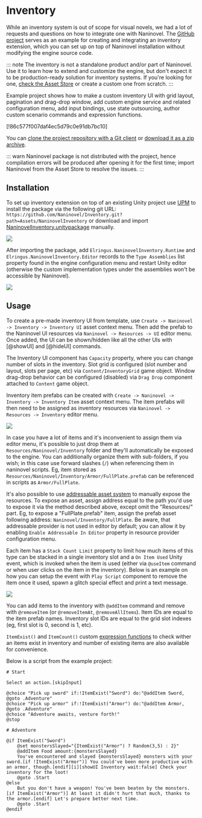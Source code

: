 ﻿# Inventory

While an inventory system is out of scope for visual novels, we had a lot of requests and questions on how to integrate one with Naninovel. The [GitHub project](https://github.com/Elringus/NaninovelInventory) serves as an example for creating and integrating an inventory extension, which you can set up on top of Naninovel installation without modifying the engine source code.

::: note
The inventory is not a standalone product and/or part of Naninovel. Use it to learn how to extend and customize the engine, but don't expect it to be production-ready solution for inventory systems. If you're looking for one, [check the Asset Store](https://assetstore.unity.com/?q=inventory) or create a custom one from scratch.
:::

Example project shows how to make a custom inventory UI with grid layout, pagination and drag-drop window, add custom engine service and related configuration menu, add input bindings, use state outsourcing, author custom scenario commands and expression functions.

[!86c577f007daf4ec5d79c0e91db7bc10]

You can [clone the project repository with a Git client](https://help.github.com/en/github/creating-cloning-and-archiving-repositories/cloning-a-repository) or [download it as a zip archive](https://github.com/Naninovel/Inventory/archive/master.zip). 

::: warn
Naninovel package is not distributed with the project, hence compilation errors will be produced after opening it for the first time; import Naninovel from the Asset Store to resolve the issues.
:::

## Installation

To set up inventory extension on top of an existing Unity project use [UPM](https://docs.unity3d.com/Manual/upm-ui.html) to install the package via the following git URL: `https://github.com/Naninovel/Inventory.git?path=Assets/NaninovelInventory` or download and import [NaninovelInventory.unitypackage](https://github.com/Naninovel/Inventory/raw/master/NaninovelInventory.unitypackage) manually.

![](https://i.gyazo.com/b54e9daa9a483d9bf7f74f0e94b2d38a.gif)

After importing the package, add `Elringus.NaninovelInventory.Runtime` and `Elringus.NaninovelInventory.Editor` records to the `Type Assemblies` list property found in the engine configuration menu and restart Unity editor (otherwise the custom implementation types under the assemblies won't be accessible by Naninovel).

![](https://i.gyazo.com/4c16b9f9b71fe3d6f61159fe9d4860f4.png)

## Usage

To create a pre-made inventory UI from template, use `Create -> Naninovel -> Inventory -> Inventory UI` asset context menu. Then add the prefab to the Naninovel UI resources via `Naninovel -> Resources -> UI` editor menu. Once added, the UI can be shown/hidden like all the other UIs with [@showUI] and [@hideUI] commands.

The Inventory UI component has `Capacity` property, where you can change number of slots in the inventory. Slot grid is configured (slot number and layout, slots per page, etc) via `Content/InventoryGrid` game object. Window drag-drop behavior can be configured (disabled) via `Drag Drop` component attached to `Content` game object.

Inventory item prefabs can be created with `Create -> Naninovel -> Inventory -> Inventory Item` asset context menu. The item prefabs will then need to be assigned as inventory resources via `Naninovel -> Resources -> Inventory` editor menu. 

![](https://i.gyazo.com/6062f8a433a47306f582a849c7bbf57e.png)

In case you have a lot of items and it's inconvenient to assign them via editor menu, it's possible to just drop them at `Resources/Naninovel/Inventory` folder and they'll automatically be exposed to the engine. You can additionally organize them with sub-folders, if you wish; in this case use forward slashes (`/`) when referencing them in naninovel scripts. Eg, item stored as `Resources/Naninovel/Inventory/Armor/FullPlate.prefab` can be referenced in scripts as `Armor/FullPlate`.

It's also possible to use [addressable asset system](/guide/resource-providers.md#addressable) to manually expose the resources. To expose an asset, assign address equal to the path you'd use to expose it via the method described above, except omit the "Resources/" part. Eg, to expose a "FullPlate.prefab" item, assign the prefab asset following address: `Naninovel/Inventory/FullPlate`. Be aware, that addressable provider is not used in editor by default; you can allow it by enabling `Enable Addressable In Editor` property in resource provider configuration menu.

Each item has a `Stack Count Limit` property to limit how much items of this type can be stacked in a single inventory slot and a `On Item Used` Unity event, which is invoked when the item is used (either via `@useItem` command or when user clicks on the item in the inventory). Below is an example on how you can setup the event with `Play Script` component to remove the item once it used, spawn a glitch special effect and print a text message.

![](https://i.gyazo.com/010a9ba35db607ba46d78eda3513f678.png)

You can add items to the inventory with `@addItem` command and remove with `@removeItem` (or `@removeItemAt`, `@removeAllItems`). Item IDs are equal to the item prefab names. Inventory slot IDs are equal to the grid slot indexes (eg, first slot is 0, second is 1, etc).

`ItemExist()` and `ItemCount()` custom [expression functions](/guide/script-expressions.md#expression-functions) to check wither an items exist in inventory and number of existing items are also available for convenience.

Below is a script from the example project:

```nani
# Start

Select an action.[skipInput]

@choice "Pick up sword" if:!ItemExist("Sword") do:"@addItem Sword, @goto .Adventure"
@choice "Pick up armor" if:!ItemExist("Armor") do:"@addItem Armor, @goto .Adventure"
@choice "Adventure awaits, venture forth!"
@stop

# Adventure

@if ItemExist("Sword")
	@set monstersSlayed="{ItemExist("Armor") ? Random(3,5) : 2}"
	@addItem Food amount:{monstersSlayed}
	You've encountered and slayed {monstersSlayed} monsters with your sword.[if !ItemExist("Armor")] You could've been more productive with an armor, though.[endif][i][showUI Inventory wait:false] Check your inventory for the loot!
	@goto .Start
@else
	But you don't have a weapon! You've been beaten by the monsters.[if ItemExist("Armor")] At least it didn't hurt that much, thanks to the armor.[endif] Let's prepare better next time.
	@goto .Start
@endif
```
